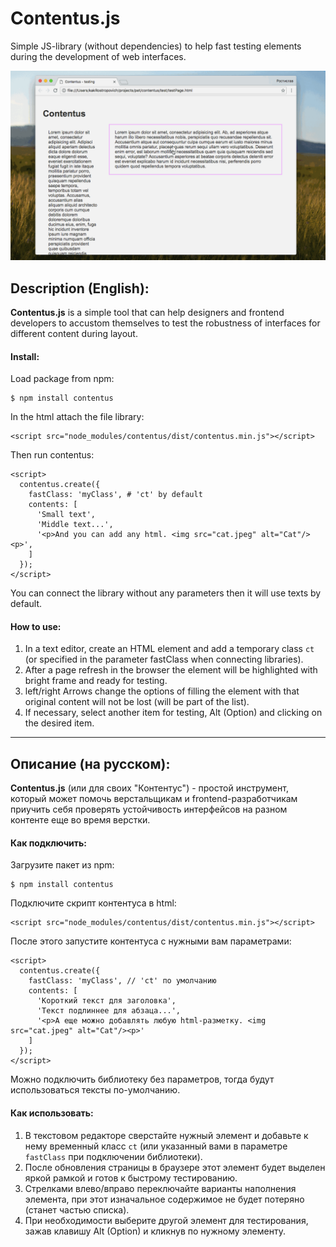 # Contentus.js

Simple JS-library (without dependencies) to help fast testing elements during the development of web interfaces.

![contentus](https://raw.githubusercontent.com/kakRostropovich/contentus/master/contentus.gif)

## Description (English):

**Contentus.js** is a simple tool that can help designers and frontend developers to accustom themselves to test the robustness of interfaces for different content during layout.

#### Install:

Load package from npm:

```
$ npm install contentus
```

In the html attach the file library:

```
<script src="node_modules/contentus/dist/contentus.min.js"></script>
```

Then run contentus:

```
<script>
  contentus.create({
    fastClass: 'myClass', # 'ct' by default
    contents: [
      'Small text',
      'Middle text...',
      '<p>And you can add any html. <img src="cat.jpeg" alt="Cat"/><p>',
    ]
  });
</script>
```

You can connect the library without any parameters then it will use texts by default.

#### How to use:

1. In a text editor, create an HTML element and add a temporary class `ct` (or specified in the parameter fastClass when connecting libraries).
2. After a page refresh in the browser the element will be highlighted with bright frame and ready for testing.
3. left/right Arrows change the options of filling the element with that original content will not be lost (will be part of the list).
4. If necessary, select another item for testing, Alt (Option) and clicking on the desired item.

---

## Описание (на русском):

**Contentus.js** (или для своих "Контентус") - простой инструмент, который может помочь верстальщикам и frontend-разработчикам приучить себя проверять устойчивость интерфейсов на разном контенте еще во время верстки.

#### Как подключить:

Загрузите пакет из npm:

```
$ npm install contentus
```

Подключите скрипт контентуса в html:

```
<script src="node_modules/contentus/dist/contentus.min.js"></script>
```

После этого запустите контентуса с нужными вам параметрами:

```
<script>
  contentus.create({
    fastClass: 'myClass', // 'ct' по умолчанию
    contents: [
      'Короткий текст для заголовка',
      'Текст подлиннее для абзаца...',
      '<p>А еще можно добавлять любую html-разметку. <img src="cat.jpeg" alt="Cat"/><p>'
    ]
  });
</script>
```

Можно подключить библиотеку без параметров, тогда будут использоваться тексты по-умолчанию.


#### Как использовать:

1. В текстовом редакторе сверстайте нужный элемент и добавьте к нему временный класс `ct` (или указанный вами в параметре `fastClass` при подключении библиотеки).
2. После обновления страницы в браузере этот элемент будет выделен яркой рамкой и готов к быстрому тестированию.
3. Стрелками влево/вправо переключайте варианты наполнения элемента, при этот изначальное содержимое не будет потеряно (станет частью списка).
4. При необходимости выберите другой элемент для тестирования, зажав клавишу Alt (Option) и кликнув по нужному элементу.


